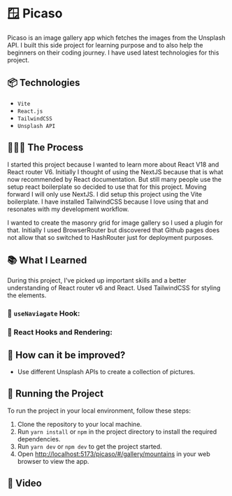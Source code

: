 # 🪟 Picaso

Picaso is an image gallery app which fetches the images from the Unsplash API. I built this side project for learning
purpose and to also help the beginners on their coding journey. I have used latest technologies for this project.

## 📦 Technologies

- `Vite`
- `React.js`
- `TailwindCSS`
- `Unsplash API`

## 👩🏽‍🍳 The Process

I started this project because I wanted to learn more about React V18 and React router V6. Initially I thought of using
the NextJS because that is what now recommended by React documentation.
But still many people use the setup react boilerplate so decided to use that for this project. Moving forward I will
only use NextJS. I did setup this project using the Vite boilerplate.
I have installed TailwindCSS because I love using that and resonates with my development workflow.

I wanted to create the masonry grid for image gallery so I used a plugin for that.
Initially I used BrowserRouter but discovered that Github pages does not allow that so switched to HashRouter just for
deployment purposes.

## 📚 What I Learned

During this project, I've picked up important skills and a better understanding of React router v6 and React.
Used TailwindCSS for styling the elements.

### 🧠 `useNaviagate` Hook:

### 🎣 React Hooks and Rendering:

## 💭 How can it be improved?

- Use different Unsplash APIs to create a collection of pictures.

## 🚦 Running the Project

To run the project in your local environment, follow these steps:

1. Clone the repository to your local machine.
2. Run `yarn install` or `npm` in the project directory to install the required dependencies.
3. Run `yarn dev` or `npm dev` to get the project started.
4. Open [http://localhost:5173/picaso/#/gallery/mountains](http://localhost:5173/picaso/#/gallery/mountains) in your web
   browser to view the app.

## 🍿 Video

